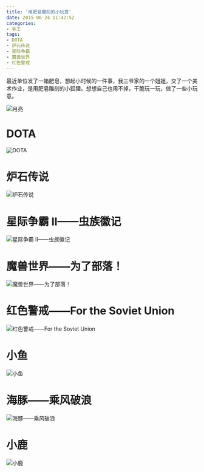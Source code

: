 ```yaml
---
title: '用肥皂雕刻的小玩意'
date: 2015-06-24 11:42:52
categories:
- 手工
tags:
- DOTA
- 炉石传说
- 星际争霸
- 魔兽世界
- 红色警戒
---
```


最近单位发了一箱肥皂，想起小时候的一件事，我三爷家的一个姐姐，交了一个美术作业，是用肥皂雕刻的小狐狸。想想自己也用不掉，干脆玩一玩，做了一些小玩意。

<!-- more -->

![月亮](/post-images/yong-fei-zao-diao-ke-de-xiao-wan-yi.jpg)
# DOTA

![DOTA](/post-images/1560678234966.jpg)

# 炉石传说

![炉石传说](/post-images/1560678248848.jpg)

# 星际争霸 II——虫族徽记

![星际争霸 II——虫族徽记](/post-images/1560678271213.jpg)

# 魔兽世界——为了部落！

![魔兽世界——为了部落！](/post-images/1560678286979.jpg)

# 红色警戒——For the Soviet Union

![红色警戒——For the Soviet Union](/post-images/1560678327967.jpg)

# 小鱼

![小鱼](/post-images/1560678342532.jpg)

# 海豚——乘风破浪

![海豚——乘风破浪](/post-images/1560678358976.jpg)

# 小鹿

![小鹿](/post-images/1560678377774.jpg)
